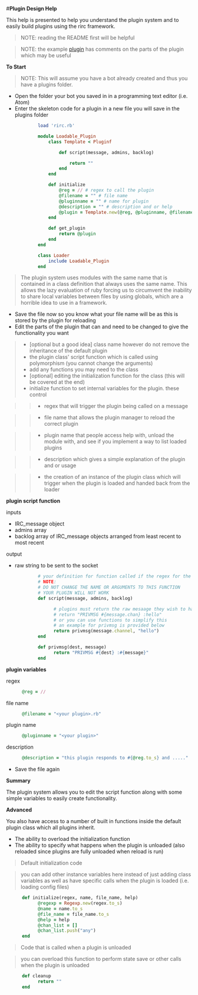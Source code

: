 #**Plugin Design Help**

This help is presented to help you understand the plugin system and to easily build plugins using the rirc framework.

> NOTE: reading the README first will be helpful

> NOTE: the example [plugin](https://github.com/The-Duchess/ruby-irc-framework/blob/master/exampleplugin.rb) has comments on the parts of the plugin which may be useful

**To Start**

> NOTE: This will assume you have a bot already created and thus you have a plugins folder.

- Open the folder your bot you saved in in a programming text editor (i.e. Atom)
- Enter the skeleton code for a plugin in a new file you will save in the plugins folder


```ruby
            load 'rirc.rb'

            module Loadable_Plugin
            	class Template < Pluginf

            		def script(message, admins, backlog)

            			return ""
            		end
            	end

            	def initialize
            		@reg = // # regex to call the plugin
            		@filename = "" # file name
            		@pluginname = "" # name for plugin
            		@description = "" # description and or help
            		@plugin = Template.new(@reg, @pluginname, @filename, @description)
            	end

            	def get_plugin
            		return @plugin
            	end
            end

            class Loader
            	include Loadable_Plugin
            end
```

> The plugin system uses modules with the same name that is contained in a class definition that always uses the same name. This allows the lazy evaluation of ruby forcing us to circumvent the inability to share local variables between files by using globals, which are a horrible idea to use in a framework.

- Save the file now so you know what your file name will be as this is stored by the plugin for reloading
- Edit the parts of the plugin that can and need to be changed to give the functionality you want

>- [optional but a good idea] class name however do not remove the inheritance of the default plugin
>- the plugin class' script function which is called using polymorphism (you cannot change the arguments)
>- add any functions you may need to the class
>- [optional] editing the initialization function for the class (this will be covered at the end)
>- initialize function to set internal variables for the plugin. these control

>>- regex that will trigger the plugin being called on a message

>>- file name that allows the plugin manager to reload the correct plugin

>>- plugin name that people access help with, unload the module with, and see if you implement a way to list loaded plugins

>>- description which gives a simple explanation of the plugin and or usage

>>- the creation of an instance of the plugin class which will trigger when the plugin is loaded and handed back from the loader


**plugin script function**

inputs

- IRC_message object
- admins array
- backlog array of IRC_message objects arranged from least recent to most recent


output

- raw string to be sent to the socket


```ruby
            # your definition for function called if the regex for the plugin matches the message.message
            # NOTE:
            # DO NOT CHANGE THE NAME OR ARGUMENTS TO THIS FUNCTION
            # YOUR PLUGIN WILL NOT WORK
            def script(message, admins, backlog)

                  # plugins must return the raw mesaage they wish to have sent to the socket
                  # return "PRIVMSG #{message.chan} :hello"
                  # or you can use functions to simplify this
                  # an example for privmsg is provided below
                  return privmsg(message.channel, "hello")
            end

            def privmsg(dest, message)
                  return "PRIVMSG #{dest} :#{message}"
            end
```


**plugin variables**

regex


```ruby
      @reg = //
```

file name


```ruby
      @filename = "<your plugin>.rb"
```


plugin name


```ruby
      @pluginname = "<your plugin>"
```

description


```ruby
      @description = "this plugin responds to #{@reg.to_s} and ....."
```

- Save the file again

**Summary**

The plugin system allows you to edit the script function along with some simple variables to easily create functionality.

**Advanced**

You also have access to a number of built in functions inside the default plugin class which all plugins inherit.

- The ability to overload the initialization function
- The ability to specify what happens when the plugin is unloaded (also reloaded since plugins are fully unloaded when reload is run)

> Default initialization code

> you can add other instance variables here instead of just adding class variables as well as have specific calls when the plugin is loaded (i.e. loading config files)

```ruby
      def initialize(regex, name, file_name, help)
            @regexp = Regexp.new(regex.to_s)
            @name = name.to_s
            @file_name = file_name.to_s
            @help = help
            @chan_list = []
            @chan_list.push("any")
      end
```

> Code that is called when a plugin is unloaded

> you can overload this function to perform state save or other calls when the plugin is unloaded

```ruby
      def cleanup
            return ""
      end
```
